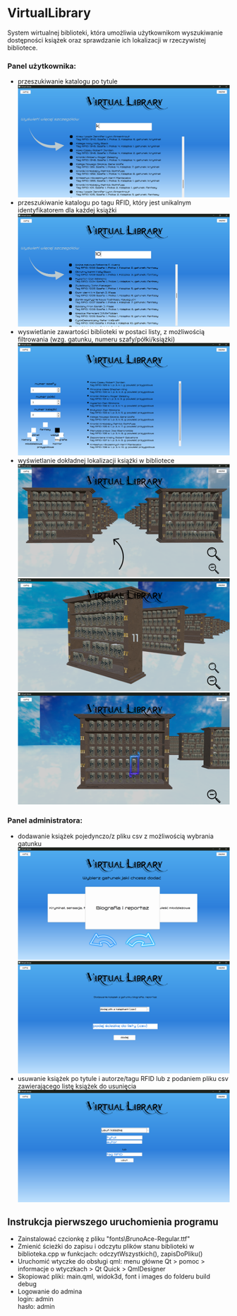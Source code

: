 # VirtualLibrary
System wirtualnej biblioteki, która umożliwia użytkownikom wyszukiwanie dostępności książek oraz sprawdzanie ich lokalizacji w rzeczywistej bibliotece. 

### Panel użytkownika:
- przeszukiwanie katalogu po tytule <br>
<img src="/readme_images/tytul.png"/> <br>
- przeszukiwanie katalogu po tagu RFID, który jest unikalnym identyfikatorem dla każdej książki<br>
<img src="/readme_images/tag.png"/> <br>
- wyswietlanie zawartości biblioteki w postaci listy, z możliwością filtrowania (wzg. gatunku, numeru szafy/półki/książki)<br>
<img src="/readme_images/zawartosc.png"/> <br>
- wyświetlanie dokładnej lokalizacji książki w bibliotece<br>
<img src="/readme_images/widok1.png"/> <br>
<img src="/readme_images/widok2.png"/> <br>
<img src="/readme_images/widok3.png"/> <br>
### Panel administratora:
- dodawanie książek pojedynczo/z pliku csv z możliwością wybrania gatunku<br>
<img src="/readme_images/dodaj1.png"/> <br>
<img src="/readme_images/dodaj2.png"/> <br>
- usuwanie książek po tytule i autorze/tagu RFID lub z podaniem pliku csv zawierającego listę książek do usunięcia<br>
<img src="/readme_images/usun.png"/> <br>

## Instrukcja pierwszego uruchomienia programu
- Zainstalować czcionkę z pliku "fonts\BrunoAce-Regular.ttf"<br>
- Zmienić ścieżki do zapisu i odczytu plików stanu biblioteki w biblioteka.cpp w funkcjach: odczytWszystkich(), zapisDoPliku()<br>
- Uruchomić wtyczke do obsługi qml: menu główne Qt > pomoc > informacje o wtyczkach > Qt Quick > QmlDesigner<br>
- Skopiować pliki: main.qml, widok3d, font i images do folderu build debug<br>
- Logowanie do admina<br>
    login: admin<br>
    hasło: admin
